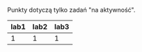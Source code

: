 Punkty dotyczą tylko zadań "na aktywność".

| lab1 | lab2 | lab3 |
|------|------|------|
|    1 |    1 |    1 |
